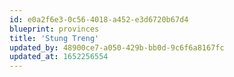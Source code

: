 ```yaml
---
id: e0a2f6e3-0c56-4018-a452-e3d6720b67d4
blueprint: provinces
title: 'Stung Treng'
updated_by: 48900ce7-a050-429b-bb0d-9c6f6a8167fc
updated_at: 1652256554
---
```

